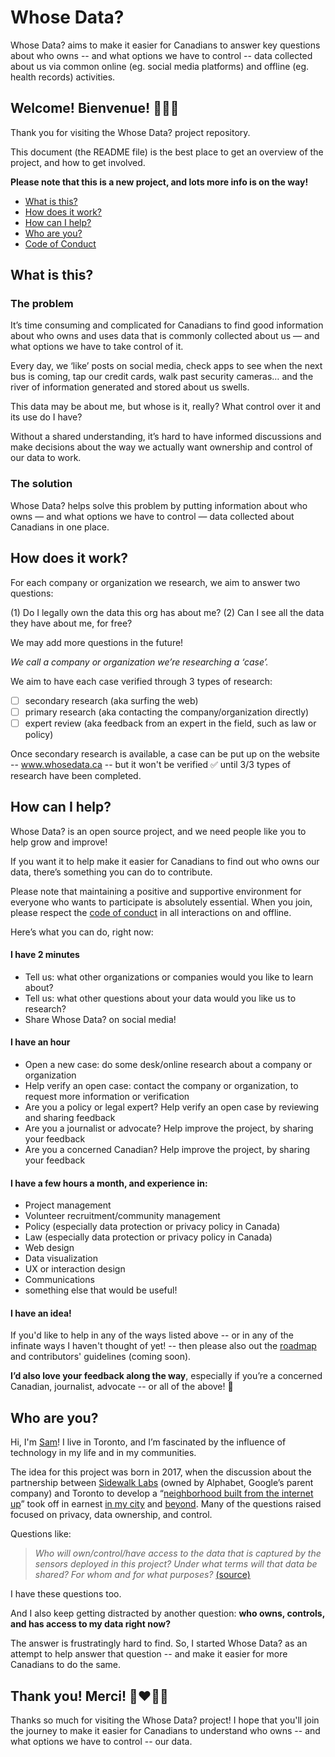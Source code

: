 # Whose Data?
Whose Data? aims to make it easier for Canadians to answer key questions about who owns -- and what options we have to control -- data collected about us via common online (eg. social media platforms) and offline (eg. health records) activities.

## Welcome! Bienvenue! :wave::tada::star2:

Thank you for visiting the Whose Data? project repository.

This document (the README file) is the best place to get an overview of the project, and how to get involved.

**Please note that this is a new project, and lots more info is on the way!**

* [What is this?](#what-is-this)
* [How does it work?](#how-does-it-work)
* [How can I help?](#how-can-i-help)
* [Who are you?](#who-are-you)
* [Code of Conduct](https://github.com/samanthaburton/whose_data/blob/master/CODE_OF_CONDUCT.md)

## What is this?

### The problem

It’s time consuming and complicated for Canadians to find good information about who owns and uses data that is commonly collected about us — and what options we have to take control of it.

Every day, we ‘like’ posts on social media, check apps to see when the next bus is coming, tap our credit cards, walk past security cameras… and the river of information generated and stored about us swells.

This data may be about me, but whose is it, really?
What control over it and its use do I have?

Without a shared understanding, it’s hard to have informed discussions and make decisions about the way we actually want ownership and control of our data to work.

### The solution
Whose Data? helps solve this problem by putting information about who owns — and what options we have to control — data collected about Canadians in one place.

## How does it work?

For each company or organization we research, we aim to answer two questions:

(1) Do I legally own the data this org has about me?
(2) Can I see all the data they have about me, for free?

We may add more questions in the future!

*We call a company or organization we’re researching a ‘case’.*

We aim to have each case verified through 3 types of research:
- [ ] secondary research (aka surfing the web)
- [ ] primary research (aka contacting the company/organization directly)
- [ ] expert review (aka feedback from an expert in the field, such as law or policy)

Once secondary research is available, a case can be put up on the website -- www.whosedata.ca -- but it won't be verified :white_check_mark: until 3/3 types of research have been completed.

## How can I help?
Whose Data? is an open source project, and we need people like you to help grow and improve!

If you want it to help make it easier for Canadians to find out who owns our data, there’s something you can do to contribute.

Please note that maintaining a positive and supportive environment for everyone who wants to participate is absolutely essential. When you join, please respect the [code of conduct](https://github.com/samanthaburton/whose_data/blob/master/CODE_OF_CONDUCT.md) in all interactions on and offline.

Here’s what you can do, right now:

#### I have 2 minutes

- Tell us: what other organizations or companies would you like to learn about?
- Tell us: what other questions about your data would you like us to research?
- Share Whose Data? on social media!

#### I have an hour

- Open a new case: do some desk/online research about a company or organization
- Help verify an open case: contact the company or organization, to request more information or verification
- Are you a policy or legal expert? Help verify an open case by reviewing and sharing feedback
- Are you a journalist or advocate? Help improve the project, by sharing your feedback
- Are you a concerned Canadian? Help improve the project, by sharing your feedback

#### I have a few hours a month, and experience in:

- Project management
- Volunteer recruitment/community management
- Policy (especially data protection or privacy policy in Canada)
- Law (especially data protection or privacy policy in Canada)
- Web design
- Data visualization
- UX or interaction design
- Communications
- something else that would be useful!

#### I have an idea!

If you'd like to help in any of the ways listed above -- or in any of the infinate ways I haven't thought of yet! -- then please also out the [roadmap](https://github.com/samanthaburton/whose_data/issues/19) and contributors' guidelines (coming soon).

**I’d also love your feedback along the way**, especially if you’re a concerned Canadian, journalist, advocate -- or all of the above! :maple_leaf:

## Who are you?
Hi, I'm [Sam](https://www.samanthaburton.com)! I live in Toronto, and I’m fascinated by the influence of technology in my life and in my communities.

The idea for this project was born in 2017, when the discussion about the partnership between [Sidewalk Labs](https://www.sidewalklabs.com/) (owned by Alphabet, Google’s parent company) and Toronto to develop a “[neighborhood built from the internet up](https://sidewalktoronto.ca/wp-content/uploads/2017/10/Sidewalk-Labs-Vision-Sections-of-RFP-Submission.pdf)” took off in earnest [in my city](https://torontoist.com/2017/10/civic-tech-list-questions-wed-like-sidewalk-labs-answer/) and [beyond](https://www.theatlantic.com/technology/archive/2018/02/googles-guinea-pig-city/552932/). Many of the questions raised focused on privacy, data ownership, and control. 

Questions like:
>*Who will own/control/have access to the data that is captured by the sensors deployed in this project? 
>Under what terms will that data be shared? For whom and for what purposes?* 
>[(source)](https://torontoist.com/2017/10/civic-tech-list-questions-wed-like-sidewalk-labs-answer/)

I have these questions too. 

And I also keep getting distracted by another question: **who owns, controls, and has access to my data right now?**

The answer is frustratingly hard to find. So, I started Whose Data? as an attempt to help answer that question -- and make it easier for more Canadians to do the same.

## Thank you! Merci! :purple_heart::heart::blue_heart::green_heart:
Thanks so much for visiting the Whose Data? project! I hope that you'll join the journey to make it easier for Canadians to understand who owns -- and what options we have to control -- our data. 

